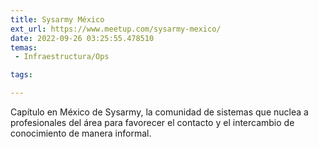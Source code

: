 ```yaml
---
title: Sysarmy México
ext_url: https://www.meetup.com/sysarmy-mexico/
date: 2022-09-26 03:25:55.478510
temas:
 - Infraestructura/Ops

tags:

---
```


Capítulo en México de Sysarmy, la comunidad de sistemas que nuclea a profesionales del área para favorecer el contacto y el intercambio de conocimiento de manera informal.

    